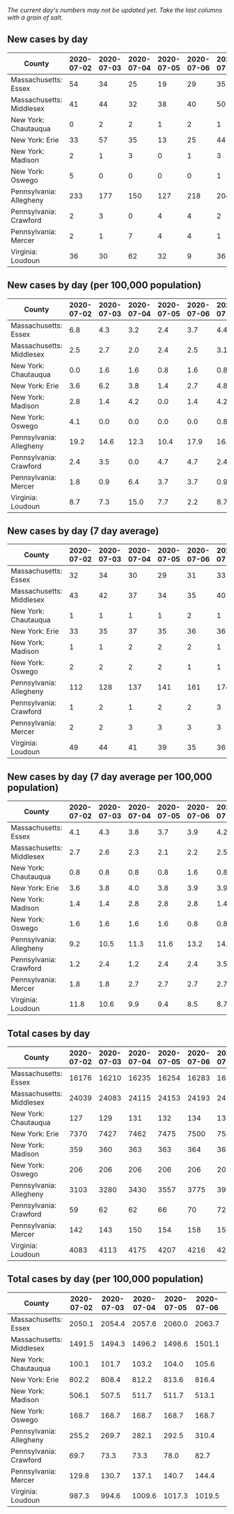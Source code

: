 _The current day's numbers may not be updated yet. Take the last columns with a grain of salt._
## New cases by day

| County | 2020-07-02 | 2020-07-03 | 2020-07-04 | 2020-07-05 | 2020-07-06 | 2020-07-07 | 2020-07-08 |
| --- | --- | --- | --- | --- | --- | --- | --- |
| Massachusetts: Essex | 54 | 34 | 25 | 19 | 29 | 35 |  |
| Massachusetts: Middlesex | 41 | 44 | 32 | 38 | 40 | 50 |  |
| New York: Chautauqua | 0 | 2 | 2 | 1 | 2 | 1 |  |
| New York: Erie | 33 | 57 | 35 | 13 | 25 | 44 |  |
| New York: Madison | 2 | 1 | 3 | 0 | 1 | 3 |  |
| New York: Oswego | 5 | 0 | 0 | 0 | 0 | 1 |  |
| Pennsylvania: Allegheny | 233 | 177 | 150 | 127 | 218 | 204 |  |
| Pennsylvania: Crawford | 2 | 3 | 0 | 4 | 4 | 2 |  |
| Pennsylvania: Mercer | 2 | 1 | 7 | 4 | 4 | 1 |  |
| Virginia: Loudoun | 36 | 30 | 62 | 32 | 9 | 36 |  |

## New cases by day (per 100,000 population)

| County | 2020-07-02 | 2020-07-03 | 2020-07-04 | 2020-07-05 | 2020-07-06 | 2020-07-07 | 2020-07-08 |
| --- | --- | --- | --- | --- | --- | --- | --- |
| Massachusetts: Essex | 6.8 | 4.3 | 3.2 | 2.4 | 3.7 | 4.4 |  |
| Massachusetts: Middlesex | 2.5 | 2.7 | 2.0 | 2.4 | 2.5 | 3.1 |  |
| New York: Chautauqua | 0.0 | 1.6 | 1.6 | 0.8 | 1.6 | 0.8 |  |
| New York: Erie | 3.6 | 6.2 | 3.8 | 1.4 | 2.7 | 4.8 |  |
| New York: Madison | 2.8 | 1.4 | 4.2 | 0.0 | 1.4 | 4.2 |  |
| New York: Oswego | 4.1 | 0.0 | 0.0 | 0.0 | 0.0 | 0.8 |  |
| Pennsylvania: Allegheny | 19.2 | 14.6 | 12.3 | 10.4 | 17.9 | 16.8 |  |
| Pennsylvania: Crawford | 2.4 | 3.5 | 0.0 | 4.7 | 4.7 | 2.4 |  |
| Pennsylvania: Mercer | 1.8 | 0.9 | 6.4 | 3.7 | 3.7 | 0.9 |  |
| Virginia: Loudoun | 8.7 | 7.3 | 15.0 | 7.7 | 2.2 | 8.7 |  |

## New cases by day (7 day average)

| County | 2020-07-02 | 2020-07-03 | 2020-07-04 | 2020-07-05 | 2020-07-06 | 2020-07-07 | 2020-07-08 |
| --- | --- | --- | --- | --- | --- | --- | --- |
| Massachusetts: Essex | 32 | 34 | 30 | 29 | 31 | 33 |  |
| Massachusetts: Middlesex | 43 | 42 | 37 | 34 | 35 | 40 |  |
| New York: Chautauqua | 1 | 1 | 1 | 1 | 2 | 1 |  |
| New York: Erie | 33 | 35 | 37 | 35 | 36 | 36 |  |
| New York: Madison | 1 | 1 | 2 | 2 | 2 | 1 |  |
| New York: Oswego | 2 | 2 | 2 | 2 | 1 | 1 |  |
| Pennsylvania: Allegheny | 112 | 128 | 137 | 141 | 161 | 174 |  |
| Pennsylvania: Crawford | 1 | 2 | 1 | 2 | 2 | 3 |  |
| Pennsylvania: Mercer | 2 | 2 | 3 | 3 | 3 | 3 |  |
| Virginia: Loudoun | 49 | 44 | 41 | 39 | 35 | 36 |  |

## New cases by day (7 day average per 100,000 population)

| County | 2020-07-02 | 2020-07-03 | 2020-07-04 | 2020-07-05 | 2020-07-06 | 2020-07-07 | 2020-07-08 |
| --- | --- | --- | --- | --- | --- | --- | --- |
| Massachusetts: Essex | 4.1 | 4.3 | 3.8 | 3.7 | 3.9 | 4.2 |  |
| Massachusetts: Middlesex | 2.7 | 2.6 | 2.3 | 2.1 | 2.2 | 2.5 |  |
| New York: Chautauqua | 0.8 | 0.8 | 0.8 | 0.8 | 1.6 | 0.8 |  |
| New York: Erie | 3.6 | 3.8 | 4.0 | 3.8 | 3.9 | 3.9 |  |
| New York: Madison | 1.4 | 1.4 | 2.8 | 2.8 | 2.8 | 1.4 |  |
| New York: Oswego | 1.6 | 1.6 | 1.6 | 1.6 | 0.8 | 0.8 |  |
| Pennsylvania: Allegheny | 9.2 | 10.5 | 11.3 | 11.6 | 13.2 | 14.3 |  |
| Pennsylvania: Crawford | 1.2 | 2.4 | 1.2 | 2.4 | 2.4 | 3.5 |  |
| Pennsylvania: Mercer | 1.8 | 1.8 | 2.7 | 2.7 | 2.7 | 2.7 |  |
| Virginia: Loudoun | 11.8 | 10.6 | 9.9 | 9.4 | 8.5 | 8.7 |  |

## Total cases by day

| County | 2020-07-02 | 2020-07-03 | 2020-07-04 | 2020-07-05 | 2020-07-06 | 2020-07-07 | 2020-07-08 |
| --- | --- | --- | --- | --- | --- | --- | --- |
| Massachusetts: Essex | 16176 | 16210 | 16235 | 16254 | 16283 | 16318 |  |
| Massachusetts: Middlesex | 24039 | 24083 | 24115 | 24153 | 24193 | 24243 |  |
| New York: Chautauqua | 127 | 129 | 131 | 132 | 134 | 135 |  |
| New York: Erie | 7370 | 7427 | 7462 | 7475 | 7500 | 7544 |  |
| New York: Madison | 359 | 360 | 363 | 363 | 364 | 367 |  |
| New York: Oswego | 206 | 206 | 206 | 206 | 206 | 207 |  |
| Pennsylvania: Allegheny | 3103 | 3280 | 3430 | 3557 | 3775 | 3979 |  |
| Pennsylvania: Crawford | 59 | 62 | 62 | 66 | 70 | 72 |  |
| Pennsylvania: Mercer | 142 | 143 | 150 | 154 | 158 | 159 |  |
| Virginia: Loudoun | 4083 | 4113 | 4175 | 4207 | 4216 | 4252 |  |

## Total cases by day (per 100,000 population)

| County | 2020-07-02 | 2020-07-03 | 2020-07-04 | 2020-07-05 | 2020-07-06 | 2020-07-07 | 2020-07-08 |
| --- | --- | --- | --- | --- | --- | --- | --- |
| Massachusetts: Essex | 2050.1 | 2054.4 | 2057.6 | 2060.0 | 2063.7 | 2068.1 |  |
| Massachusetts: Middlesex | 1491.5 | 1494.3 | 1496.2 | 1498.6 | 1501.1 | 1504.2 |  |
| New York: Chautauqua | 100.1 | 101.7 | 103.2 | 104.0 | 105.6 | 106.4 |  |
| New York: Erie | 802.2 | 808.4 | 812.2 | 813.6 | 816.4 | 821.2 |  |
| New York: Madison | 506.1 | 507.5 | 511.7 | 511.7 | 513.1 | 517.3 |  |
| New York: Oswego | 168.7 | 168.7 | 168.7 | 168.7 | 168.7 | 169.5 |  |
| Pennsylvania: Allegheny | 255.2 | 269.7 | 282.1 | 292.5 | 310.4 | 327.2 |  |
| Pennsylvania: Crawford | 69.7 | 73.3 | 73.3 | 78.0 | 82.7 | 85.1 |  |
| Pennsylvania: Mercer | 129.8 | 130.7 | 137.1 | 140.7 | 144.4 | 145.3 |  |
| Virginia: Loudoun | 987.3 | 994.6 | 1009.6 | 1017.3 | 1019.5 | 1028.2 |  |
